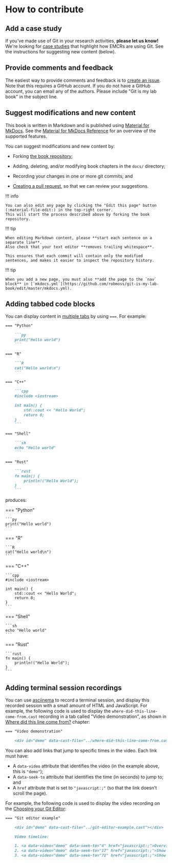 # How to contribute

## Add a case study

If you've made use of Git in your research activities, **please let us know!**
We're looking for [case studies](community/case-studies/README.md) that highlight how EMCRs are using Git.
See the instructions for suggesting new content (below).

## Provide comments and feedback

The easiest way to provide comments and feedback is to [create an issue](https://github.com/robmoss/git-is-my-lab-book/issues).
Note that this requires a GitHub account.
If you do not have a GitHub account, you can email any of the authors.
Please include "Git is my lab book" in the subject line.

## Suggest modifications and new content

This book is written in Markdown and is published using [Material for MkDocs](https://squidfunk.github.io/mkdocs-material/).
See the [Material for MkDocs Reference](https://squidfunk.github.io/mkdocs-material/reference/) for an overview of the supported features.

You can suggest modifications and new content by:

- Forking [the book repository](https://github.com/robmoss/git-is-my-lab-book);

- Adding, deleting, and/or modifying book chapters in the `docs/` directory;

- Recording your changes in one or more git commits; and

- [Creating a pull request](https://docs.github.com/en/pull-requests/collaborating-with-pull-requests/proposing-changes-to-your-work-with-pull-requests/creating-a-pull-request), so that we can review your suggestions.

!!! info

    You can also edit any page by clicking the "Edit this page" button (:material-file-edit:) in the top-right corner.
    This will start the process described above by forking the book repository.

!!! tip

    When editing Markdown content, please **start each sentence on a separate line**.
    Also check that your text editor **removes trailing whitespace**.

    This ensures that each commit will contain only the modified sentences, and makes it easier to inspect the repository history.

!!! tip

    When you add a new page, you must also **add the page to the `nav` block** in [`mkdocs.yml`](https://github.com/robmoss/git-is-my-lab-book/edit/master/mkdocs.yml).

## Adding tabbed code blocks

You can display content in [multiple tabs](https://squidfunk.github.io/mkdocs-material/reference/content-tabs/) by using `===`.
For example:

~~~md
=== "Python"

    ```py
    print("Hello world")
    ```

=== "R"

    ```R
    cat("Hello world\n")
    ```

=== "C++"

    ```cpp
    #include <iostream>

    int main() {
        std::cout << "Hello World";
        return 0;
    }
    ```

=== "Shell"

    ```sh
    echo "Hello world"
    ```

=== "Rust"

    ```rust
    fn main() {
        println!("Hello World");
    }
    ```
~~~

produces:

=== "Python"

    ```py
    print("Hello world")
    ```

=== "R"

    ```R
    cat("Hello world\n")
    ```

=== "C++"

    ```cpp
    #include <iostream>

    int main() {
        std::cout << "Hello World";
        return 0;
    }
    ```

=== "Shell"

    ```sh
    echo "Hello world"
    ```

=== "Rust"

    ```rust
    fn main() {
        println!("Hello World");
    }
    ```

## Adding terminal session recordings

You can use [asciinema](https://asciinema.org/) to record a terminal session, and display this recorded session with a small amount of HTML and JavaScript.
For example, the following code is used to display the `where-did-this-line-come-from.cast` recording in a tab called "Video demonstration", as shown in [Where did this line come from?](guides/using-git/where-did-this-line-come-from.md) chapter:

```md
=== "Video demonstration"

    <div id="demo" data-cast-file="../where-did-this-line-come-from.cast"></div>
```

You can also add links that jump to specific times in the video.
Each link must have:

+ A `data-video` attribute that identifies the video (in the example above, this is `"demo"`);
+ A `data-seek-to` attribute that identifies the time (in seconds) to jump to; and
+ A `href` attribute that is set to `"javascript:;"` (so that the link doesn't scroll the page).

For example, the following code is used to display the video recording on the [Choosing your Git Editor](guides/using-git/choosing-your-git-editor.md):

```md
=== "Git editor example"

    <div id="demo" data-cast-file="../git-editor-example.cast"></div>

    Video timeline:

    1. <a data-video="demo" data-seek-to="4" href="javascript:;">Overview</a>
    2. <a data-video="demo" data-seek-to="17" href="javascript:;">Show how to use nano</a>
    3. <a data-video="demo" data-seek-to="71" href="javascript:;">Show how to use vim</a>
```
